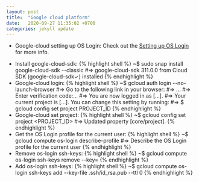 ```yaml
---
layout: post
title:  "Google cloud platform"
date:   2020-09-27 11:35:02 +0700
categories: jekyll update
---
```


<!-- - Google-cloud setting up OS Login: -->
<!-- abc [Setting up OS Login][gcp-os-login-docs] vv. -->
<!-- [gcp-os-login-docs]: https://cloud.google.com/compute/docs/instances/managing-instance-access -->
- Google-cloud setting up OS Login:
Check out the [Setting up OS Login][gcp-os-login-docs] for more info.

[gcp-os-login-docs]: https://cloud.google.com/compute/docs/instances/managing-instance-access

- Install google-cloud-sdk:
{% highlight shell %}
~$ sudo snap install google-cloud-sdk --classic
#=> google-cloud-sdk 311.0.0 from Cloud SDK (google-cloud-sdk✓) installed
{% endhighlight %}
- Google-cloud login:
{% highlight shell %}
~$ gcloud auth login --no-launch-browser
#=> Go to the following link in your browser:
#=> ...
#=> Enter verification code:...
#=> You are now logged in as [...].
#=> Your current project is [...].  You can change this setting by running:
#=>   $ gcloud config set project PROJECT_ID
{% endhighlight %}
- Google-cloud set project:
{% highlight shell %}
~$ gcloud config set project <PROJECT_ID>
#=> Updated property [core/project].
{% endhighlight %}
- Get the OS Login profile for the current user:
{% highlight shell %}
~$ gcloud compute os-login describe-profile
#=> Describe the OS Login profile for the current user
{% endhighlight %}
- Remove os-login ssh-keys:
{% highlight shell %}
~$ gcloud compute os-login ssh-keys remove --key=<sshPublicKeys>
{% endhighlight %}
- Add os-login ssh-keys:
{% highlight shell %}
~$ gcloud compute os-login ssh-keys add --key-file .ssh/id_rsa.pub --ttl 0
{% endhighlight %}
